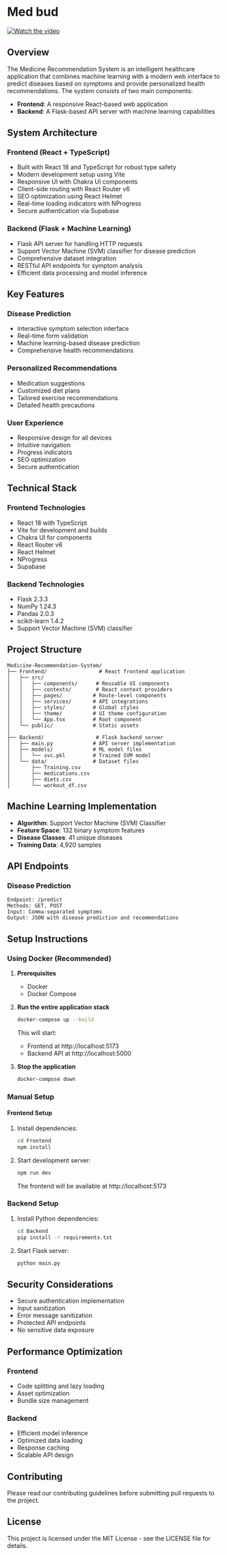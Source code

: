 # Med bud
[![Watch the video](https://img.youtube.com/vi/EtY3cMuWxfQ/hqdefault.jpg)](https://youtu.be/EtY3cMuWxfQ?si=BZKkF9VhnauBSoai)


## Overview

The Medicine Recommendation System is an intelligent healthcare application that combines machine learning with a modern web interface to predict diseases based on symptoms and provide personalized health recommendations. The system consists of two main components:

- **Frontend**: A responsive React-based web application
- **Backend**: A Flask-based API server with machine learning capabilities

## System Architecture

### Frontend (React + TypeScript)

- Built with React 18 and TypeScript for robust type safety
- Modern development setup using Vite
- Responsive UI with Chakra UI components
- Client-side routing with React Router v6
- SEO optimization using React Helmet
- Real-time loading indicators with NProgress
- Secure authentication via Supabase

### Backend (Flask + Machine Learning)

- Flask API server for handling HTTP requests
- Support Vector Machine (SVM) classifier for disease prediction
- Comprehensive dataset integration
- RESTful API endpoints for symptom analysis
- Efficient data processing and model inference

## Key Features

### Disease Prediction

- Interactive symptom selection interface
- Real-time form validation
- Machine learning-based disease prediction
- Comprehensive health recommendations

### Personalized Recommendations

- Medication suggestions
- Customized diet plans
- Tailored exercise recommendations
- Detailed health precautions

### User Experience

- Responsive design for all devices
- Intuitive navigation
- Progress indicators
- SEO optimization
- Secure authentication

## Technical Stack

### Frontend Technologies

- React 18 with TypeScript
- Vite for development and builds
- Chakra UI for components
- React Router v6
- React Helmet
- NProgress
- Supabase

### Backend Technologies

- Flask 2.3.3
- NumPy 1.24.3
- Pandas 2.0.3
- scikit-learn 1.4.2
- Support Vector Machine (SVM) classifier

## Project Structure

```
Medicine-Recommendation-System/
├── Frontend/                 # React frontend application
│   ├── src/
│   │   ├── components/      # Reusable UI components
│   │   ├── contexts/        # React context providers
│   │   ├── pages/          # Route-level components
│   │   ├── services/       # API integrations
│   │   ├── styles/         # Global styles
│   │   ├── theme/          # UI theme configuration
│   │   └── App.tsx         # Root component
│   └── public/             # Static assets
│
├── Backend/                 # Flask backend server
│   ├── main.py             # API server implementation
│   ├── models/             # ML model files
│   │   └── svc.pkl         # Trained SVM model
│   └── data/               # Dataset files
│       ├── Training.csv
│       ├── medications.csv
│       ├── diets.csv
│       └── workout_df.csv
```

## Machine Learning Implementation

- **Algorithm**: Support Vector Machine (SVM) Classifier
- **Feature Space**: 132 binary symptom features
- **Disease Classes**: 41 unique diseases
- **Training Data**: 4,920 samples

## API Endpoints

### Disease Prediction

```
Endpoint: /predict
Methods: GET, POST
Input: Comma-separated symptoms
Output: JSON with disease prediction and recommendations
```

## Setup Instructions

### Using Docker (Recommended)

1. **Prerequisites**

   - Docker
   - Docker Compose

2. **Run the entire application stack**

   ```bash
   docker-compose up --build
   ```

   This will start:

   - Frontend at http://localhost:5173
   - Backend API at http://localhost:5000

3. **Stop the application**
   ```bash
   docker-compose down
   ```

### Manual Setup

#### Frontend Setup

1. Install dependencies:

   ```bash
   cd Frontend
   npm install
   ```

2. Start development server:
   ```bash
   npm run dev
   ```
   The frontend will be available at http://localhost:5173

### Backend Setup

1. Install Python dependencies:

   ```bash
   cd Backend
   pip install -r requirements.txt
   ```

2. Start Flask server:
   ```bash
   python main.py
   ```

## Security Considerations

- Secure authentication implementation
- Input sanitization
- Error message sanitization
- Protected API endpoints
- No sensitive data exposure

## Performance Optimization

### Frontend

- Code splitting and lazy loading
- Asset optimization
- Bundle size management

### Backend

- Efficient model inference
- Optimized data loading
- Response caching
- Scalable API design

## Contributing

Please read our contributing guidelines before submitting pull requests to the project.

## License

This project is licensed under the MIT License - see the LICENSE file for details.
